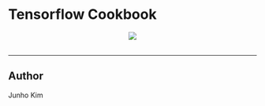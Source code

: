 # Tensorflow Cookbook
<div align="center">
  <img src="https://blog.rangle.io/content/images/2019/01/tf_logo_desktop_16_9.png"><br><br>
</div>

-----------------

## Author
Junho Kim
